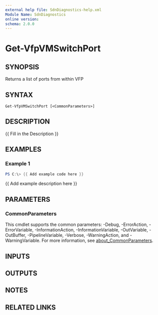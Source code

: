 ```yaml
---
external help file: SdnDiagnostics-help.xml
Module Name: SdnDiagnostics
online version:
schema: 2.0.0
---
```


# Get-VfpVMSwitchPort

## SYNOPSIS
Returns a list of ports from within VFP

## SYNTAX

```
Get-VfpVMSwitchPort [<CommonParameters>]
```

## DESCRIPTION
{{ Fill in the Description }}

## EXAMPLES

### Example 1
```powershell
PS C:\> {{ Add example code here }}
```

{{ Add example description here }}

## PARAMETERS

### CommonParameters
This cmdlet supports the common parameters: -Debug, -ErrorAction, -ErrorVariable, -InformationAction, -InformationVariable, -OutVariable, -OutBuffer, -PipelineVariable, -Verbose, -WarningAction, and -WarningVariable. For more information, see [about_CommonParameters](http://go.microsoft.com/fwlink/?LinkID=113216).

## INPUTS

## OUTPUTS

## NOTES

## RELATED LINKS
